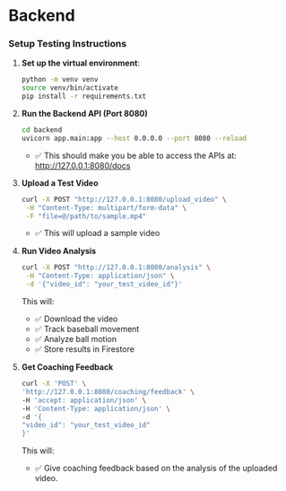 # Backend

### Setup Testing Instructions

1. **Set up the virtual environment**:
    ```bash
    python -m venv venv
    source venv/bin/activate
    pip install -r requirements.txt
    ```

2. **Run the Backend API (Port 8080)**
    ```bash
    cd backend
    uvicorn app.main:app --host 0.0.0.0 --port 8080 --reload
    ```
    - ✅ This should make you be able to access the APIs at: http://127.0.0.1:8080/docs

3. **Upload a Test Video**
    ```bash
    curl -X POST "http://127.0.0.1:8080/upload_video" \
     -H "Content-Type: multipart/form-data" \
     -F "file=@/path/to/sample.mp4"
    ```
    - ✅ This will upload a sample video

4. **Run Video Analysis**
    ```bash
    curl -X POST "http://127.0.0.1:8080/analysis" \
     -H "Content-Type: application/json" \
     -d '{"video_id": "your_test_video_id"}'
    ```
    This will:
    - ✅ Download the video
    - ✅ Track baseball movement
    - ✅ Analyze ball motion
    - ✅ Store results in Firestore

5. **Get Coaching Feedback**
    ```bash
    curl -X 'POST' \
    'http://127.0.0.1:8080/coaching/feedback' \
    -H 'accept: application/json' \
    -H 'Content-Type: application/json' \
    -d '{
    "video_id": "your_test_video_id"
    }'
    ```
    This will:
    - ✅ Give coaching feedback based on the analysis of the uploaded video.